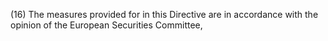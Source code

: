 (16) The measures provided for in this Directive are in accordance with the opinion of the European Securities Committee,